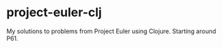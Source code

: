 # project-euler-clj

My solutions to problems from Project Euler using Clojure. Starting around
P61.
